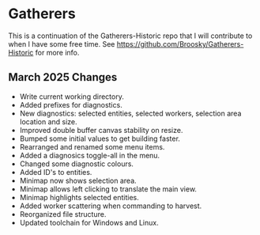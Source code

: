 # Gatherers

This is a continuation of the Gatherers-Historic repo that I will contribute to when I have some free time. See https://github.com/Broosky/Gatherers-Historic for more info.

## March 2025 Changes
<ul>
  <li>Write current working directory.</li>
  <li>Added prefixes for diagnostics.</li>
  <li>New diagnostics: selected entities, selected workers, selection area location and size.</li>
  <li>Improved double buffer canvas stability on resize.</li>
  <li>Bumped some initial values to get building faster.</li>
  <li>Rearranged and renamed some menu items.</li>
  <li>Added a diagnosics toggle-all in the menu.</li>
  <li>Changed some diagnostic colours.</li>
  <li>Added ID's to entities.</li>
  <li>Minimap now shows selection area.</li>
  <li>Minimap allows left clicking to translate the main view.</li>
  <li>Minimap highlights selected entities.</li>
  <li>Added worker scattering when commanding to harvest.</li>
  <li>Reorganized file structure.</li>
  <li>Updated toolchain for Windows and Linux.</li>
</ul>
